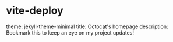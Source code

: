 # vite-deploy
theme: jekyll-theme-minimal
title: Octocat's homepage
description: Bookmark this to keep an eye on my project updates!
